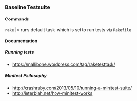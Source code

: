 ### Baseline Testsuite

#### Commands

`rake` |> runs default task, which is set to run tests via `Rakefile`

#### Documentation

##### Running tests

- https://mallibone.wordpress.com/tag/raketesttask/

##### Minitest Philosophy

- http://crashruby.com/2013/05/10/running-a-minitest-suite/
- http://interblah.net/how-minitest-works
